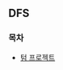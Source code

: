 ## DFS

### 목차
* [텀 프로젝트](https://github.com/gerherh/Algorithm/tree/main/%EB%B0%B1%EC%A4%80/%EA%B7%B8%EB%9E%98%ED%94%84%20%ED%83%90%EC%83%89/DFS/%ED%85%80_%ED%94%84%EB%A1%9C%EC%A0%9D%ED%8A%B8)

  

